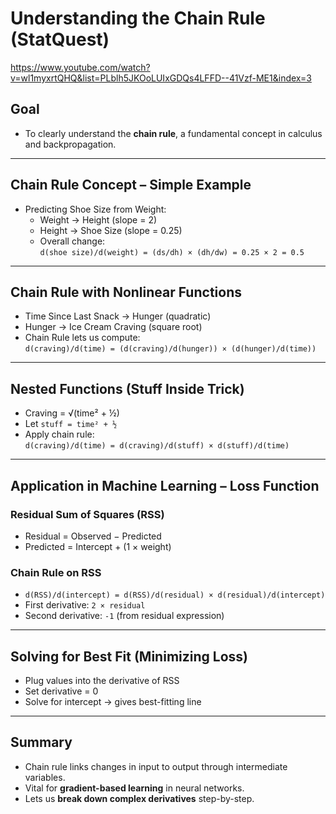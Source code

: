# Understanding the Chain Rule (StatQuest)

<https://www.youtube.com/watch?v=wl1myxrtQHQ&list=PLblh5JKOoLUIxGDQs4LFFD--41Vzf-ME1&index=3>

## Goal

- To clearly understand the **chain rule**, a fundamental concept in calculus and backpropagation.

---

## Chain Rule Concept – Simple Example

- Predicting Shoe Size from Weight:
  - Weight → Height (slope = 2)
  - Height → Shoe Size (slope = 0.25)
  - Overall change:  
    `d(shoe size)/d(weight) = (ds/dh) × (dh/dw) = 0.25 × 2 = 0.5`

---

## Chain Rule with Nonlinear Functions

- Time Since Last Snack → Hunger (quadratic)
- Hunger → Ice Cream Craving (square root)
- Chain Rule lets us compute:  
  `d(craving)/d(time) = (d(craving)/d(hunger)) × (d(hunger)/d(time))`

---

## Nested Functions (Stuff Inside Trick)

- Craving = √(time² + ½)  
- Let `stuff = time² + ½`  
- Apply chain rule:  
  `d(craving)/d(time) = d(craving)/d(stuff) × d(stuff)/d(time)`

---

## Application in Machine Learning – Loss Function

### Residual Sum of Squares (RSS)

- Residual = Observed − Predicted
- Predicted = Intercept + (1 × weight)

### Chain Rule on RSS

- `d(RSS)/d(intercept) = d(RSS)/d(residual) × d(residual)/d(intercept)`
- First derivative: `2 × residual`
- Second derivative: `-1` (from residual expression)

---

## Solving for Best Fit (Minimizing Loss)

- Plug values into the derivative of RSS  
- Set derivative = 0  
- Solve for intercept → gives best-fitting line

---

## Summary

- Chain rule links changes in input to output through intermediate variables.
- Vital for **gradient-based learning** in neural networks.
- Lets us **break down complex derivatives** step-by-step.
